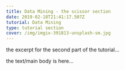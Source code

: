 ```yaml
---
title: Data Mining - the scissor section
date: 2019-02-18T21:41:17.507Z
tutorial: Data Mining
type: tutorial section
cover: /img/imgix-391813-unsplash-sm.jpg
---
```


the excerpt for the second part of the tutorial...

<!-- end -->
<!-- of excerpt -->

the text/main body is here...